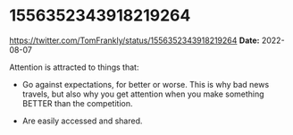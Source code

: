 # 1556352343918219264
https://twitter.com/TomFrankly/status/1556352343918219264
**Date:** 2022-08-07

Attention is attracted to things that:

- Go against expectations, for better or worse. This is why bad news travels, but also why you get attention when you make something BETTER than the competition.

- Are easily accessed and shared.
